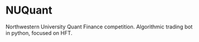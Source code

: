 # NUQuant
Northwestern University Quant Finance competition. Algorithmic trading bot in python, focused on HFT. 
